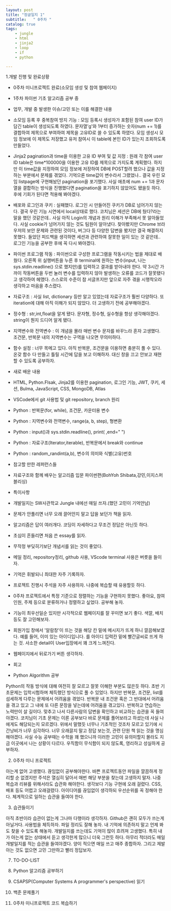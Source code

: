 ```yaml
---
layout: post
title: "정글일지 1"
subtitle:   " 0주차 "
catalog: true
tags:
    - jungle
    - html
    - jinja2
    - loop
    - if
    - python

---
```


1.개발 진행 및 완료상황

- 0주차 미니프로젝트 완료(소모임 생성 및 참여 웹페이지)
- 1주차 파이썬 기초 알고리즘 공부 중
- 업무, 개발 중 발생한 이슈/고민 또는 이를 해결한 내용

-  소모임 등록 후 중복참여 방지 기능 : 모임 등록시 생성자가 포함된 참여 user ID가 담긴 table이 생성되도록 하였다. 문자열'g'와 1부터 증가하는 숫자(num += 1)를 결합하여 제목으로 부여하여 제목을 고유ID로 쓸 수 있도록 하였다. 모임 생성시 모임 정보에 이 제목도 저장했고 유저 참여시 이 table에 본인 ID가 있는지 조회하도록 만들었다.
- Jinja2 pagination과 time을 이용한 고유 ID 부여 및 값 지정 : 원래 각 참여 user ID table은 time*100000을 이용한 고유 ID를 제목으로 가지도록 계획했다. 하지만 이 time값을 지정하여 모임 정보에 저장하여 DB에 POST할려 했으나 값을 지정하는 부분에서 문제를 겪었다. 기억으론 time값이 변수라서 그랬었나.. 결국 우린 모임 listpage에 구현해놨던 pagination을 포기했다. 사실 애초에 num += 1과 문자열을 결합하는 방식을 진행했다면 pagination을 포기하지 않았어도 됐을듯 하다. 후에 기회가 된다면 적용해 봐야겠다.
- 배포와 로그인과 쿠키 : 실패했다. 로그인 시 만들어진 쿠키가 DB로 넘어가지 않는다. 결국 우린 기능 시연에서 local상태로 했다. 코치님은 세션은 DB에 뒀다?라는 말을 했던 것같은데.. 사실 아직 Login의 개념과 원리 이해가 부족해서 못 알아들었다. 사실 cookie가 넘어가지 않는 것도 팀원이 알아냈다. 찾아봤지만 Chrome 브라우저의 보안 문제와 관련된 것이다, 버그다 등 다양한 답변을 봤지만 결국 해결하지 못했다. 들었던 피드백을 생각하면 세션과 관련하여 잘못한 일이 있는 것 같은데.. 로그인 기능을 공부한 후에 꼭 다시 봐야겠다.
- 파이썬 프로그램 작동 : 파이썬으로 구성한 프로그램을 작동시키는 법을 제대로 배웠다. 오른쪽 위 실행버튼을 누른 후 terminal에 원하는 변수(input, 나는 sys.stdin.readline() 으로 했지만)를 입력하고 결과를 받아내야 한다. 약 3시간 가까이 작동버튼을 두번 눌러 변수를 입력하지 않아 발생하는 오류를 코드가 잘못됐다고 생각하여 헤맸다. 스스로의 수준이 참 서글프지만 앞으로 자주 겪을 시행착오라 생각하고 마음을 추스렸다.
- 자료구조 : 사실 list, dictionary 등만 알고 있었는데 자료구조가 훨씬 다양하다. 또 iteration에 대해 아직 이해가 되지 않았다. 더 고생하기 전에 공부해야겠다.
- 정수형 : str,int,float을 알게 됐다. 문자형, 정수형, 실수형을 항상 생각해야겠다. string이 뭔지 드디어 알게 됐다.
- 지역변수와 전역변수 : 이 개념을 몰라 매번 변수 문자를 바꾸느라 혼자 고생했다. 조건문, 반복문 내의 지역변수는 구역을 나오면 무의미하다.
- 함수 설정 : 너무 목메고 있다. 아직 반복문, 조건문을 이용하면 충분히 풀 수 있다. 온갖 함수 다 만들고 틀릴 시간에 답을 보고 이해하자. 대신 창을 끄고 안보고 재현할 수 있도록 공부하자.
- 새로 배운 내용

- HTML, Python.Flsak, Jinja2를 이용한 pagination, 로그인 기능, JWT, 쿠키, 세션, Bulma, JavaScript, CSS, MongoDB, Atlas
- VSCode에서 git 사용법 및 git repository, branch 원리
- Python : 반복문(for, while), 조건문, 카운터용 변수
- Python : 지역변수와 전역변수, range(a, b, step), 형변환
- Python : input()과 sys.stdin.readline(), print(  ,end=" ")
- Python : 자료구조(Iterator,iterable), 반복문에서 break와 continue
- Python : random_randint(a,b), 변수의 의미와 식별(고유)번호
- 참고할 만한 레퍼런스들

- 자료구조와 함께 배우는 알고리즘 입문 파이썬편(BohYoh Shibata,강민,이지스퍼블리싱)
- 특이사항

- 개발일지는 SW사관학교 Jungle 내에선 매일 쓰자.(했던 고민이 기억안남)
- 문제가 안풀리면 너무 오래 끌어안지 말고 답을 보던가 책을 읽자.
- 알고리즘은 답이 여러개다. 코딩이 자세하다고 무조건 정답은 아닌듯 하다.
- 초심이 흔들리면 처음 쓴 essay를 읽자.
- 무작정 부딪히기보단 개념서를 읽는 것이 좋았다.
- 메일 정리, repository정리, github 사용, VScode terminal 사용은 버릇을 들이자.
- 기억은 휘발되니 최대한 자주 기록하자.
- 프로젝트 진행시 주석을 자주 사용하자. 나중에 복습할 때 유용할듯 하다.
- 0주차 프로젝트에서 특정 기준으로 정렬하는 기능을 구현하지 못했다. 좋아요, 참여인원, 주제 등으로 분류하거나 정렬하고 싶었다. 공부해 놓자.
- 기능이 최우선일순 있지만 시각적으로 웹페이지를 잘 꾸미면 보기 좋다. 색깔, 배치 등도 잘 고민해보자.
- 회원가입 창에서 '알람창'이 뜨는 것을 해당 칸 밑에 메시지가 뜨게 하니 깔끔해보였다. 예를 들어, 이미 있는 아이디입니다. 를 아이디 입력칸 밑에 빨간글씨로 뜨게 하는 것. 사소한 detail이 User입장에서 꽤 크게 느껴진다.
- 웹페이지에서 뒤로가기 버튼 생각하자.
- 회고
- Python Algorithm 공부

 Python의 작동 방식에 대해 여전히 잘 모르고 잘못 이해한 부분도 많은듯 하다. 초반 기초문제는 입학시험하며 체득했던 방식으로 풀 수 있었다. 하지만 반복문, 조건문, list를 섬세하게 다루는 문제에서 어려움을 겪었다. 반복문 내 조건문 혹은 그 반대에서 어려움을 겪고 있고 그 내에 또 다른 문장을 넣는데에 어려움을 겪고있다. 반복하고 연습하는 노력만이 살 길이다. 맞추고 나서 다른사람의 답변을 확인하고 비교하는 습관을 꼭 들여야겠다. 코치님이 기초 문제는 이론 공부보다 바로 문제를 풀어보라고 하셨는데 사실 나에게도 해당되는지 모르겠다. 위에서 말했듯 너무나 기초적인 것조차 모르고 있기에 시간낭비가 너무 심각하다. 너무 오래끌지 말고 정답 보는것, 관련 단원 책 읽는 것을 명심해야겠다. 사실 수능 공부때는 수학을 꽤 했으니까 이러한 고민이 유의미할지 몰라도 지금 이곳에서 나는 상황이 다르다. 우직함이 무식함이 되지 않도록, 영리하고 성실하게 공부하자.



2. 0주차 미니 프로젝트

 아는게 없어 고생했다. 끊임없이 공부해야한다. 바쁜 프로젝트동안 파일을 깔끔하게 정리할 순 없겠지만 주석은 열심히 달아서 매번 해당 부분을 찾는데 고생하지 말자. 나중 복습과 리뷰를 위해서라도 습관화 해야한다. 생각보다 기능 구현에 오래 걸렸다. CSS, 배포 등도 어렵고 오래걸렸다. 아이디어를 끊임없이 생각하되 우선순위를 꼭 정해야 한다. 체계적으로 일하는 습관을 들여야 한다.



3. 습관들이기

 아직 초반이라 습관이 없는게 그나마 다행이라 생각하자. Github은 괜히 모두가 쓰는게 아닐거다. 사용법을 체득하자. 파일 정리도 잘해 놓자. 내 기억에 의존하지 말고 언제 봐도 찾을 수 있도록 해놓자. 개발일지를 쓰는데도 기억이 많이 흐려져 고생했다. 특히 내가 아는게 없는 상태에서 듣고 생각한게 많으니 더욱 그런듯 하다. 아무리 적더라도 매일 개발일지를 적는 습관을 들여야겠다. 양이 적으면 매일 쓰고 매주 종합하자. 그리고 제발 아는 것도 없으면 고민 그만하고 빨리 정답보자.

 

7. TO-DO-LIST

1. Python 알고리즘 공부하기
2. CSAPSP(Computer Systems A programmer's perspective) 읽기
3. 백준 문제풀기
4. 0주차 미니프로젝트 코드 복습하기